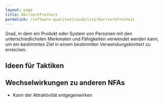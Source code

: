 ```yaml
---
layout: page
title: Barrierefreiheit
permalink: /software-qualitaet/usability/barrierefreiheit
---
```


Grad, in dem ein Produkt oder System von Personen mit den unterschiedlichsten Merkmalen und Fähigkeiten verwendet werden kann, um ein bestimmtes Ziel in einem bestimmten Verwendungskontext zu erreichen.

## Ideen für Taktiken


## Wechselwirkungen zu anderen NFAs

* Kann der Attraktivität entgegenwirken